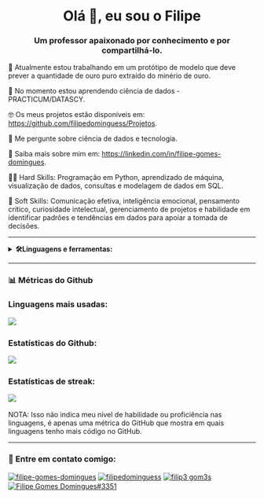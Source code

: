 <h1 align="center">Olá 👋, eu sou o Filipe</h1>
<h3 align="center">Um professor apaixonado por conhecimento e por compartilhá-lo.</h3>

🔭 Atualmente estou trabalhando em um protótipo de modelo que deve prever a quantidade de ouro puro extraído do minério de ouro.

🌱 No momento estou aprendendo ciência de dados - PRACTICUM/DATASCY.

🤓 Os meus projetos estão disponíveis em: https://github.com/filipedominguess/Projetos.

💬 Me pergunte sobre ciência de dados e tecnologia.

📄 Saiba mais sobre mim em: https://linkedin.com/in/filipe-gomes-domingues.

👨‍💻 Hard Skills: Programação em Python, aprendizado de máquina, visualização de dados, consultas e modelagem de dados em SQL.

🧠 Soft Skills: Comunicação efetiva, inteligência emocional, pensamento crítico, curiosidade intelectual, gerenciamento de projetos e habilidade em identificar padrões e tendências em dados para apoiar a tomada de decisões.

---

<details>
  <summary><b>🛠️Linguagens e ferramentas:</b></summary>
  <br/>
<p align="left"> <a href="https://git-scm.com/" target="_blank" rel="noreferrer"> <img src="https://www.vectorlogo.zone/logos/git-scm/git-scm-icon.svg" alt="git" width="40" height="40"/> </a> <a href="https://www.linux.org/" target="_blank" rel="noreferrer"> <img src="https://raw.githubusercontent.com/devicons/devicon/master/icons/linux/linux-original.svg" alt="linux" width="40" height="40"/> </a> <a href="https://www.mysql.com/" target="_blank" rel="noreferrer"> <img src="https://raw.githubusercontent.com/devicons/devicon/master/icons/mysql/mysql-original-wordmark.svg" alt="mysql" width="40" height="40"/> </a> <a href="https://pandas.pydata.org/" target="_blank" rel="noreferrer"> <img src="https://raw.githubusercontent.com/devicons/devicon/2ae2a900d2f041da66e950e4d48052658d850630/icons/pandas/pandas-original.svg" alt="pandas" width="40" height="40"/> </a> <a href="https://www.postgresql.org" target="_blank" rel="noreferrer"> <img src="https://raw.githubusercontent.com/devicons/devicon/master/icons/postgresql/postgresql-original-wordmark.svg" alt="postgresql" width="40" height="40"/> </a> <a href="https://www.python.org" target="_blank" rel="noreferrer"> <img src="https://raw.githubusercontent.com/devicons/devicon/master/icons/python/python-original.svg" alt="python" width="40" height="40"/> </a> <a href="https://scikit-learn.org/" target="_blank" rel="noreferrer"> <img src="https://upload.wikimedia.org/wikipedia/commons/0/05/Scikit_learn_logo_small.svg" alt="scikit_learn" width="40" height="40"/> </a> <a href="https://seaborn.pydata.org/" target="_blank" rel="noreferrer"> <img src="https://seaborn.pydata.org/_images/logo-mark-lightbg.svg" alt="seaborn" width="40" height="40"/> </a> </p>
</details>

---

<h3 align="left">📊 Métricas do Github </h3>

<!-- Linguagens mais usadas -->
<h3 align="left">Linguagens mais usadas:</h3>
<p align="left">
  <a href="https://github.com/filipedominguess">
    <img height="150em" src="https://github-readme-stats.vercel.app/api/top-langs/?username=filipedominguess&layout=compact&langs_count=10&theme=default"/>
  </a>
</p>
<!-- Estatísticas do Github -->
<h3 align="left">Estatísticas do Github:</h3>
<p align="left">
  <a href="https://github.com/filipedominguess">
    <img height="150em" src="https://github-readme-stats.vercel.app/api?username=filipedominguess&show_icons=true&theme=default"/>
  </a>
</p>
<!-- Estatísticas de streak -->
<h3 align="left">Estatísticas de streak:</h3>
<p align="left">
  <a href="https://github.com/filipedominguess">
    <img height="150em" src="https://github-readme-streak-stats.herokuapp.com/?user=filipedominguess&theme=default"/>
  </a>
</p>

NOTA: Isso não indica meu nível de habilidade ou proficiência nas linguagens, é apenas uma métrica do GitHub que mostra em quais linguagens tenho mais código no GitHub.

---

<h3 align="left">🔗 Entre em contato comigo:</h3>
<p align="left">
<a href="https://linkedin.com/in/filipe-gomes-domingues" target="blank"><img align="center" src="https://raw.githubusercontent.com/rahuldkjain/github-profile-readme-generator/master/src/images/icons/Social/linked-in-alt.svg" alt="filipe-gomes-domingues" height="30" width="40" /></a>
<a href="https://instagram.com/filipedominguess" target="blank"><img align="center" src="https://raw.githubusercontent.com/rahuldkjain/github-profile-readme-generator/master/src/images/icons/Social/instagram.svg" alt="filipedominguess" height="30" width="40" /></a>
<a href="https://www.youtube.com/c/filip3 gom3s](https://www.youtube.com/channel/UCt0Tv3cm1mfQ3ph34CDPHMw" target="blank"><img align="center" src="https://raw.githubusercontent.com/rahuldkjain/github-profile-readme-generator/master/src/images/icons/Social/youtube.svg" alt="filip3 gom3s" height="30" width="40" /></a>
<a href="https://discord.gg/Filipe Gomes Domingues#3351" target="blank"><img align="center" src="https://raw.githubusercontent.com/rahuldkjain/github-profile-readme-generator/master/src/images/icons/Social/discord.svg" alt="Filipe Gomes Domingues#3351" height="30" width="40" /></a>
</p>


<!--
**filipedominguess/filipedominguess** is a ✨ _special_ ✨ repository because its `README.md` (this file) appears on your GitHub profile.

Here are some ideas to get you started:

- 🔭 I’m currently working on ...
- 🌱 I’m currently learning ...
- 👯 I’m looking to collaborate on ...
- 🤔 I’m looking for help with ...
- 💬 Ask me about ...
- 📫 How to reach me: ...
- 😄 Pronouns: ...
- ⚡ Fun fact: ...

<p align="left"> <a href="https://github.com/ryo-ma/github-profile-trophy"><img src="https://github-profile-trophy.vercel.app/?username=filipedominguess" alt="filipedominguess" /></a> </p>

<p align="left"> <img src="https://komarev.com/ghpvc/?username=filipedominguess&label=Profile%20views&color=0e75b6&style=flat" alt="filipedominguess" /> </p>
-->
